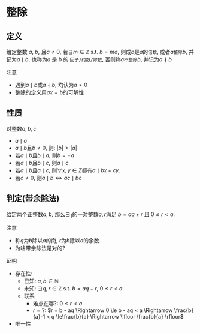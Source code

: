 # 整除

## 定义

给定整数 $a$, $b$, 且$a \ne 0$, 若$\exists m \in \mathbb{Z}$ s.t. $b=ma$, 则成$b$是$a$的`倍数`, 或者$a$`整除`$b$, 并记为$a \mid b$, 也称为$a$
是 $b$ 的 `因子/约数/除数`, 否则称$a$`不整除`$b$, 并记为$a \nmid b$

注意
- 遇到$a \mid b$或$a \nmid b$, 均认为$a \ne 0$
- 整除的定义用$ax = b$的可解性

## 性质

对整数$a, b, c$

- $a \mid a$
- $a \mid b$且$b \ne 0$, 则: $|b| > |a|$
- 若$a \mid b$且$b \mid a$, 则$b = \pm a$
- 若$a \mid b$且$b \mid c$, 则$a \mid c$
- 若$a \mid b$且$a \mid c$, 则$\forall x,y \in Z$都有$a \mid bx + cy$.
- 若$c \ne 0$, 则$a \mid b \Leftrightarrow ac \mid bc$

## 判定(带余除法)
给定两个正整数$a, b$, 那么$\exists_1$的一对整数$q, r$满足
$b = a q + r$ 且 $0 \le r < a$.

注意
- 称$q$为$b$除以$a$的商, $r$为$b$除以$a$的余数.
- 为啥带余除法是对的?

证明

- 存在性:
  - 已知: $a, b \in \mathbb{N}$
  - 未知: $\exists q, r \in \mathbb{Z}$ s.t. $b = aq + r$, $0 \le r < a$
  - 联系
    - 难点在哪?: $0 \le r < a$
    - $r = ?$: $r = b - aq \Rightarrow 0 \le b - aq < a \Rightarrow \frac{b}{a}-1 < q \le\frac{b}{a} \Rightarrow \lfloor \frac{b}{a} \rfloor$
- 唯一性
